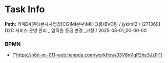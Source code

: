 # Task Info

**Path:** 카페24(주)\본사사업장\[CG]MI본부\MIH그룹\BVO팀 / jykim12 / [271369] D2C 서비스 운영 관리 _ 임직원 등급 변경 _고정 / 2025-08-01_00-00-00

### BPMN
- ["https://n8n-mi-011-web.hanpda.com/workflow/33V6m1gP2he3JzPj"]

